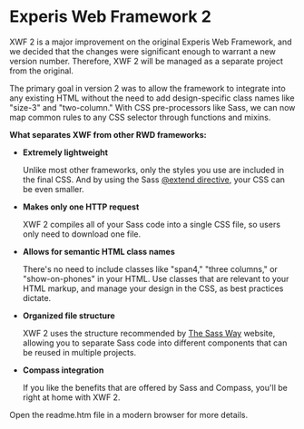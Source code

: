 # Experis Web Framework 2 #

XWF 2 is a major improvement on the original Experis Web Framework, and we decided that the changes were significant enough to warrant a new version number. Therefore, XWF 2 will be managed as a separate project from the original.

The primary goal in version 2 was to allow the framework to integrate into any existing HTML without the need to add design-specific class names like "size-3" and "two-column." With CSS pre-processors like Sass, we can now map common rules to any CSS selector through functions and mixins.

**What separates XWF from other RWD frameworks:**

*   **Extremely lightweight**

    Unlike most other frameworks, only the styles you use are included in the final CSS. And by using the Sass [@extend directive](http://awardwinningfjords.com/2010/07/27/sass-extend-introduction.html), your CSS can be even smaller.

*   **Makes only one HTTP request**

    XWF 2 compiles all of your Sass code into a single CSS file, so users only need to download one file.

*   **Allows for semantic HTML class names**

    There's no need to include classes like "span4," "three columns," or "show-on-phones" in your HTML. Use classes that are relevant to your HTML markup, and manage your design in the CSS, as best practices dictate.

*   **Organized file structure**

    XWF 2 uses the structure recommended by [The Sass Way](http://thesassway.com/beginner/how-to-structure-a-sass-project) website, allowing you to separate Sass code into different components that can be reused in multiple projects.

*   **Compass integration**

    If you like the benefits that are offered by Sass and Compass, you'll be right at home with XWF 2.

Open the readme.htm file in a modern browser for more details.
